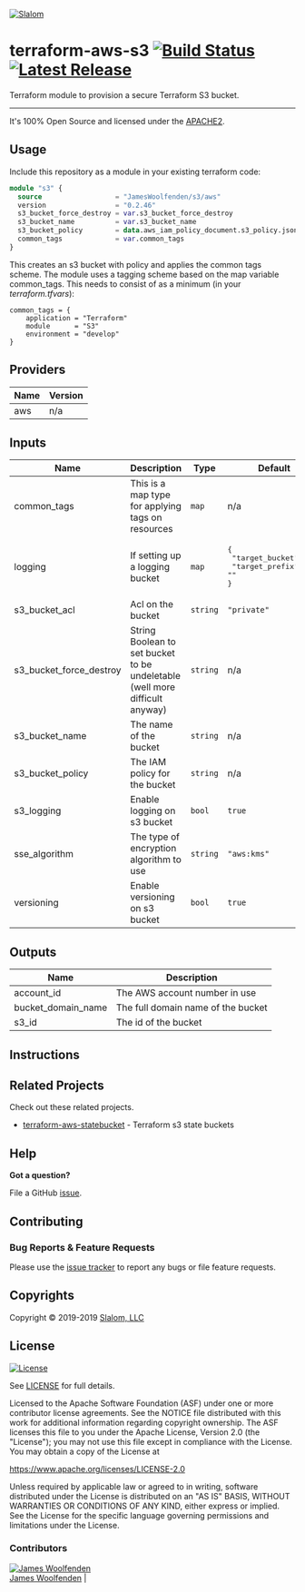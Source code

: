 
[![Slalom][logo]](https://slalom.com)

# terraform-aws-s3 [![Build Status](https://api.travis-ci.com/JamesWoolfenden/terraform-aws-s3.svg?branch=master)](https://travis-ci.com/JamesWoolfenden/terraform-aws-s3) [![Latest Release](https://img.shields.io/github/release/JamesWoolfenden/terraform-aws-s3.svg)](https://github.com/JamesWoolfenden/terraform-aws-s3/releases/latest)

Terraform module to provision a secure Terraform S3 bucket.

---

It's 100% Open Source and licensed under the [APACHE2](LICENSE).

## Usage

Include this repository as a module in your existing terraform code:

```terraform
module "s3" {
  source                  = "JamesWoolfenden/s3/aws"
  version                 = "0.2.46"
  s3_bucket_force_destroy = var.s3_bucket_force_destroy
  s3_bucket_name          = var.s3_bucket_name
  s3_bucket_policy        = data.aws_iam_policy_document.s3_policy.json
  common_tags             = var.common_tags
}
```

This creates an s3 bucket with policy and applies the common tags scheme.
The module uses a tagging scheme based on the map variable common_tags.
This needs to consist of as a minimum (in your _terraform.tfvars_):

```HCL
common_tags = {
    application = "Terraform"
    module      = "S3"
    environment = "develop"
}
```
<!-- BEGINNING OF PRE-COMMIT-TERRAFORM DOCS HOOK -->
## Providers

| Name | Version |
|------|---------|
| aws | n/a |

## Inputs

| Name | Description | Type | Default | Required |
|------|-------------|------|---------|:-----:|
| common\_tags | This is a map type for applying tags on resources | `map` | n/a | yes |
| logging | If setting up a logging bucket | `map` | <pre>{<br>  "target_bucket": "",<br>  "target_prefix": ""<br>}<br></pre> | no |
| s3\_bucket\_acl | Acl on the bucket | `string` | `"private"` | no |
| s3\_bucket\_force\_destroy | String Boolean to set bucket to be undeletable (well more difficult anyway) | `string` | n/a | yes |
| s3\_bucket\_name | The name of the bucket | `string` | n/a | yes |
| s3\_bucket\_policy | The IAM policy for the bucket | `string` | n/a | yes |
| s3\_logging | Enable logging on s3 bucket | `bool` | `true` | no |
| sse\_algorithm | The type of encryption algorithm to use | `string` | `"aws:kms"` | no |
| versioning | Enable versioning on s3 bucket | `bool` | `true` | no |

## Outputs

| Name | Description |
|------|-------------|
| account\_id | The AWS account number in use |
| bucket\_domain\_name | The full domain name of the bucket |
| s3\_id | The id of the bucket |

<!-- END OF PRE-COMMIT-TERRAFORM DOCS HOOK -->

## Instructions

## Related Projects

Check out these related projects.

- [terraform-aws-statebucket](https://github.com/jameswoolfenden/terraform-aws-statebucket) - Terraform s3 state buckets

## Help

**Got a question?**

File a GitHub [issue](https://github.com/JamesWoolfenden/terraform-aws-3/issues).

## Contributing

### Bug Reports & Feature Requests

Please use the [issue tracker](https://github.com/JamesWoolfenden/terraform-aws-3/issues) to report any bugs or file feature requests.

## Copyrights

Copyright © 2019-2019 [Slalom, LLC](https://slalom.com)

## License

[![License](https://img.shields.io/badge/License-Apache%202.0-blue.svg)](https://opensource.org/licenses/Apache-2.0)

See [LICENSE](LICENSE) for full details.

Licensed to the Apache Software Foundation (ASF) under one
or more contributor license agreements.  See the NOTICE file
distributed with this work for additional information
regarding copyright ownership.  The ASF licenses this file
to you under the Apache License, Version 2.0 (the
"License"); you may not use this file except in compliance
with the License.  You may obtain a copy of the License at

<https://www.apache.org/licenses/LICENSE-2.0>

Unless required by applicable law or agreed to in writing,
software distributed under the License is distributed on an
"AS IS" BASIS, WITHOUT WARRANTIES OR CONDITIONS OF ANY
KIND, either express or implied.  See the License for the
specific language governing permissions and limitations
under the License.

### Contributors

  [![James Woolfenden][jameswoolfenden_avatar]][jameswoolfenden_homepage]<br/>[James Woolfenden][jameswoolfenden_homepage] |

  [jameswoolfenden_homepage]: https://github.com/jameswoolfenden
  [jameswoolfenden_avatar]: https://github.com/jameswoolfenden.png?size=150

[logo]: https://gist.githubusercontent.com/JamesWoolfenden/5c457434351e9fe732ca22b78fdd7d5e/raw/15933294ae2b00f5dba6557d2be88f4b4da21201/slalom-logo.png
[website]: https://slalom.com
[github]: https://github.com/jameswoolfenden
[linkedin]: https://www.linkedin.com/company/slalom-consulting/
[twitter]: https://twitter.com/Slalom

[share_twitter]: https://twitter.com/intent/tweet/?text=terraform-aws-s3&url=https://github.com/JamesWoolfenden/terraform-aws-3
[share_linkedin]: https://www.linkedin.com/shareArticle?mini=true&title=terraform-aws-s3&url=https://github.com/JamesWoolfenden/terraform-aws-3
[share_reddit]: https://reddit.com/submit/?url=https://github.com/JamesWoolfenden/terraform-aws-3
[share_facebook]: https://facebook.com/sharer/sharer.php?u=https://github.com/JamesWoolfenden/terraform-aws-3
[share_email]: mailto:?subject=terraform-aws-s3&body=https://github.com/JamesWoolfenden/terraform-aws-3
